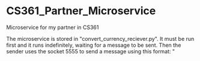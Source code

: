 # CS361_Partner_Microservice
Microservice for my partner in CS361

The microservice is stored in "convert_currency_reciever.py". It must be run first and it runs indefinitely, waiting for a message to be sent. Then the sender uses the socket 5555 to send a message using this format: "
